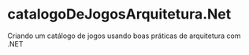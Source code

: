 # catalogoDeJogosArquitetura.Net
Criando um catálogo de jogos usando boas práticas de arquitetura com .NET

